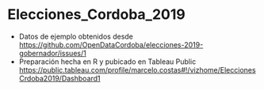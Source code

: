# Elecciones_Cordoba_2019

* Datos de ejemplo obtenidos desde 
https://github.com/OpenDataCordoba/elecciones-2019-gobernador/issues/1
* Preparación hecha en R y pubicado en Tableau Public
https://public.tableau.com/profile/marcelo.costas#!/vizhome/EleccionesCrdoba2019/Dashboard1
